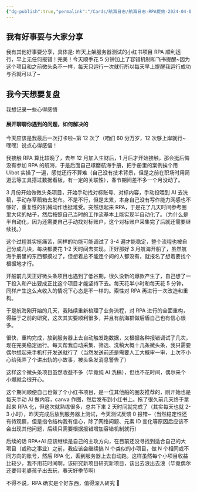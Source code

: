 ```yaml
---
{"dg-publish":true,"permalink":"/Cards/航海日志/航海日志-RPA提效-2024-04-08/","tags":["生财有术","航海日志","RPA提效"],"noteIcon":3,"created":"2024-04-10","updated":"2024-04-10"}
---
```


## 我有好事要与大家分享
我有其他好事要分享，具体是: 昨天上架服务器测试的小红书项目 RPA 顺利运行，早上无任何报错！完美！今天顺手花 5 分钟加上了容错机制和飞书提醒~因为这个项目和之前微头条不一样，每天只运行一次就行所以每天早上提醒我运行成功与否就可以了~

## 我今天想要复盘
我想记录一些心得感悟

#### 展开聊聊你遇到的问题，如何解决的
今天应该是我最后一次打卡啦~第 12 次了（咱们 60 分万岁，12 次够上岸就行~嘿嘿）说点心得感悟！ 

我接触 RPA 算比较晚了，去年 12 月加入生财后，1 月后才开始接触，那会挺后悔没有参加 RPA 的航海，于是后面自己琢磨航海手册，把手册里的案例挨个用 Uibot 实操了一遍，感觉还行不算难（自己没有技术背景，但是之前在职场时用简道云等工具搭过数据看板，有一定的关联性），春节期间差不多一个月没动了。

3 月份开始做微头条项目，开始手动找对标账号、对标内容，手动投喂到 AI 去洗稿，手动存草稿箱去发布。不是不行，但是太累，本身自己没有写作能力网感也不够好，重复性的机械动作也挺难受。突然想起来 RPA，于是花了几天时间参考圈里大佬的帖子，然后按照自己当时的工作流基本上能实现半自动化了。（为什么是半自动化，因为还需要自己手动找对标账户，这个对标账户采集完了后就还需要继续找。） 

这个过程其实挺痛苦，同样的功能可能调试了 3-4 遍才能稳定，整个流程也被自己分成几块，每块都要花 1-2 天时间去实现。正好那好 3 月航海开船了，虽然航海手册里的东西都摸过了，但想着总不能连个问的人都没有，就报名了想着要找个根据地才行。 

开船前几天正好微头条项目也遇到了低谷期，很久没新的爆款产生了，自己想了一下投入和产出要成正比这个项目才能坚持下去。每天花半小时和每天花 5 分钟，同样产生这么点收入的情况下心态是不一样的。索性对 RPA 再进行一次改造和重构。 

于是航海刚开始的几天，我陆续重新梳理了业务流程，对 RPA 进行的全面重构，得益于之前的研究，这次其实要顺利很多，并且有航海群做后盾自己也有信心很多。 

很快，重构完成，放到服务器上去自动触发跑数据，又根据各种报错调试了几次，现在完美稳定运行。每天帮我自动采集、筛选、洗稿大概十几条微头条，我只需要偶尔想起来手机打开发送就行了（当然发送前还是需要人工大概审一审，上次不小心给我弄了个讲出轨的小故事，被头条发消息警告了） 

这样这个微头条项目虽然收益不多（毕竟纯 AI 洗稿），但也不花时间，偶尔来个小爆就会很开心。 

这个期间顺便自己也做了个小红书项目，是一位其他船的圈友推荐的，刚开始也是每天手动 AI 做内容，canva 作图，然后发布到小红书上。拖了很久前几天终于拿起来 RPA 化，但这次就熟练很多，总共下来 2 天时间就完成了（其实每天也就 2-3 小时），昨天完成后放到服务器上测试，今天测试反馈 0 报错~（当然稳定性还有待观察，但是指令结构我有信心，除了网络问题、元素 ID 变化等原因后应该不会出现其他问题，后续只需要根据报错增加容错机制就行） 

后续的话 RPA+AI 应该继续是自己的主攻方向，在目前还没寻找到适合自己的大项目（或称之事业）之前，我应该会继续搞 N 个类似的小项目，做 N 个相同或不同方向的账号，然后 RPA 化，丢到服务器上去自动跑。这样虽然每个小项目收益比较少，我不用花时间啊，该研究新项目研究新项目，该出去浪出去浪（毕竟偶尔还要带老婆孩子出去玩，春天好季节啊） 

不得不说，RPA 确实是个好东西，值得深入研究 🤭
